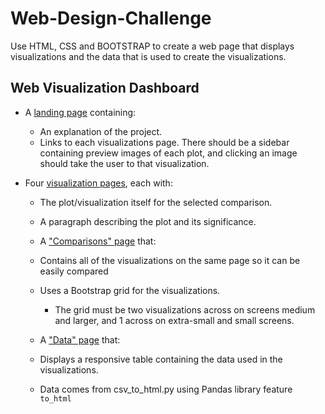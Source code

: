 # Web-Design-Challenge

Use HTML, CSS and BOOTSTRAP to create a web page that displays visualizations and the data that is used to create the visualizations.

## Web Visualization Dashboard

* A [landing page](#landing-page) containing:
  * An explanation of the project.
  * Links to each visualizations page. There should be a sidebar containing preview images of each plot, and clicking an image should take the user to that visualization.

* Four [visualization pages](#visualization-pages), each with:
  * The plot/visualization itself for the selected comparison.
  * A paragraph describing the plot and its significance.

  * A ["Comparisons" page](#comparisons-page) that:
  * Contains all of the visualizations on the same page so it can be easily compared
  * Uses a Bootstrap grid for the visualizations.
    * The grid must be two visualizations across on screens medium and larger, and 1 across on extra-small and small screens.

  * A ["Data" page](#data-page) that:
  * Displays a responsive table containing the data used in the visualizations.
  * Data comes from csv_to_html.py using Pandas library feature `to_html`
 